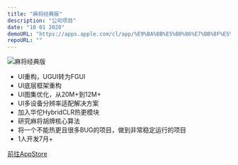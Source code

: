 ```yaml
---
title: "麻将经典版"
description: "公司项目"
date: "10 01 2020"
demoURL: "https://apps.apple.com/cl/app/%E9%BA%BB%E5%B0%86%E7%BB%8F%E5%85%B8%E7%89%88-%E5%8D%95%E6%9C%BA%E5%9B%9B%E5%B7%9D%E6%8C%87%E5%B0%96%E7%BA%A2%E4%B8%AD%E6%89%93%E9%BA%BB%E5%B0%86%E5%B0%8F%E6%B8%B8%E6%88%8F/id1581732727"
repoURL: ""
---
```


![麻将经典版](/unity/mahjong.png)

* UI重构，UGUI转为FGUI  
* UI底层框架重构
* UI图集优化，从20M+到12M+
* UI多设备分辨率适配解决方案
* 加入华佗HybridCLR热更模块  
* 研究麻将胡牌核心算法  
* 将一个不能热更且很多BUG的项目，做到非常稳定运行的项目  
* 1人开发7月+
  
<div class="flex items-center justify-center">
    <a
    href="https://apps.apple.com/cl/app/%E9%BA%BB%E5%B0%86%E7%BB%8F%E5%85%B8%E7%89%88-%E5%8D%95%E6%9C%BA%E5%9B%9B%E5%B7%9D%E6%8C%87%E5%B0%96%E7%BA%A2%E4%B8%AD%E6%89%93%E9%BA%BB%E5%B0%86%E5%B0%8F%E6%B8%B8%E6%88%8F/id1581732727"
    target="_blank"
    class="mx-2 rounded-full bg-orange-300 px-3 py-2 transition-colors duration-300 ease-in-out hover:bg-cyan-200 dark:bg-orange-500 dark:hover:bg-cyan-500"
    >
    前往AppStore
    </a>
</div>
